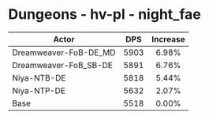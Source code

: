 # Dungeons - hv-pl - night_fae
| Actor | DPS | Increase |
|---|:---:|:---:|
|Dreamweaver-FoB-DE_MD|5903|6.98%|
|Dreamweaver-FoB_SB-DE|5891|6.76%|
|Niya-NTB-DE|5818|5.44%|
|Niya-NTP-DE|5632|2.07%|
|Base|5518|0.00%|
